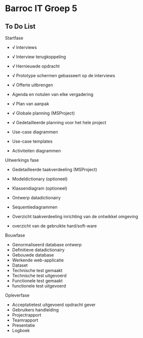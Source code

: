# Barroc IT Groep 5


## To Do List

Startfase

- √ Interviews                                 
- √ Interview terugkoppeling
- √ Hernieuwde opdracht
- √ Prototype schermen gebasseert op de interviews


- √ Offerte uitbrengen
- Agenda en notulen van elke vergadering
- √ Plan van aanpak
- √ Globale planning (MSProject)
- √ Gedetailleerde planning voor het hele project
- Use-case diagrammen
- Use-case templates
- Activiteiten diagrammen

Uitwerkings fase

- Gedetailleerde taakverdeeling (MSProject)
- Modeldictionary (optioneel)
- Klassendiagram (optioneel)


- Ontwerp datadictionairy
- Sequentiediagrammen
- Overzicht taakverdeeling inrichting van de ontwikkel omgeving
- overzicht van de gebruikte hard/soft-ware

Bouwfase

- Genormaliseerd database ontwerp
- Definitieve datadictionairy
- Gebouwde database
- Werkende web-applicatie
- Dataset
- Technische test gemaakt
- Technische test uitgevoerd
- Functionele test gemaakt
- functionele test uitgevoerd

Opleverfase

- Acceptatietest uitgevoerd opdracht gever
- Gebruikers handleiding
- Projectrapport
- Teamrapport
- Presentatie
- Logboek

